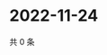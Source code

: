 # 2022-11-24

共 0 条

<!-- BEGIN WEIBO -->
<!-- 最后更新时间 Thu Nov 24 2022 03:12:11 GMT+0800 (China Standard Time) -->

<!-- END WEIBO -->
